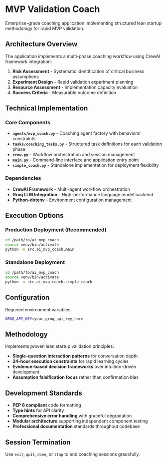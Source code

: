 # MVP Validation Coach

Enterprise-grade coaching application implementing structured lean startup methodology for rapid MVP validation.

## Architecture Overview

The application implements a multi-phase coaching workflow using CrewAI framework integration:

1. **Risk Assessment** - Systematic identification of critical business assumptions
2. **Experiment Design** - Rapid validation experiment planning
3. **Resource Assessment** - Implementation capacity evaluation
4. **Success Criteria** - Measurable outcome definition

## Technical Implementation

### Core Components

- **`agents/mvp_coach.py`** - Coaching agent factory with behavioral constraints
- **`tasks/coaching_tasks.py`** - Structured task definitions for each validation phase
- **`crew.py`** - Workflow orchestration and session management
- **`main.py`** - Command-line interface and application entry point
- **`simple_coach.py`** - Standalone implementation for deployment flexibility

### Dependencies

- **CrewAI Framework** - Multi-agent workflow orchestration
- **Groq LLM Integration** - High-performance language model backend
- **Python-dotenv** - Environment configuration management

## Execution Options

### Production Deployment (Recommended)
```bash
cd /path/to/ai_mvp_coach
source venv/bin/activate
python -m src.ai_mvp_coach.main
```

### Standalone Deployment
```bash
cd /path/to/ai_mvp_coach
source venv/bin/activate
python -m src.ai_mvp_coach.simple_coach
```

## Configuration

Required environment variables:
```bash
GROQ_API_KEY=your_groq_api_key_here
```

## Methodology

Implements proven lean startup validation principles:

- **Single-question interaction patterns** for conversation depth
- **24-hour execution constraints** for rapid learning cycles
- **Evidence-based decision frameworks** over intuition-driven development
- **Assumption falsification focus** rather than confirmation bias

## Development Standards

- **PEP 8 compliant** code formatting
- **Type hints** for API clarity
- **Comprehensive error handling** with graceful degradation
- **Modular architecture** supporting independent component testing
- **Professional documentation** standards throughout codebase

## Session Termination

Use `exit`, `quit`, `done`, or `stop` to end coaching sessions gracefully.

